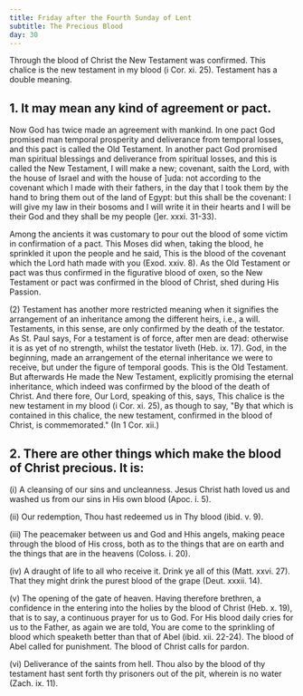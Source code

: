 ```yaml
---
title: Friday after the Fourth Sunday of Lent
subtitle: The Precious Blood
day: 30
---
```


Through the blood of Christ the New Testament was confirmed. This chalice is the new testament in my blood (i Cor. xi. 25). Testament has a double meaning.

## 1. It may mean any kind of agreement or pact.

Now God has twice made an agreement with mankind. In one pact God promised man temporal prosperity and deliverance from temporal losses, and this pact is called the Old Testament. In another pact God promised man spiritual blessings and deliverance from spiritual losses, and this is called the New Testament, I will make a new; covenant, saith the Lord, with the house of Israel and with the house of ]uda: not according to the covenant which I made with their fathers, in the day that I took them by the hand to bring them out of the land of Egypt: but this shall be the covenant: I will give my law in their bosoms and I will write it in their hearts and I will be their God and they shall be my people (]er. xxxi. 31-33).

Among the ancients it was customary to pour out the blood of some victim in confirmation of a pact. This Moses did when, taking the blood, he sprinkled it upon the people and he said, This is the blood of the covenant which the Lord hath made with you (Exod. xxiv. 8). As the Old Testament or pact was thus confirmed in the figurative blood of oxen, so the New Testament or pact was confirmed in the blood of Christ, shed during His Passion.

(2) Testament has another more restricted meaning when it signifies the arrangement of an inheritance among the different heirs, i.e., a will. Testaments, in this sense, are only confirmed by the death of the testator. As St. Paul says, For a testament is of force, after men are dead: otherwise it is as yet of no strength, whilst the testator liveth (Heb. ix. 17). God, in the beginning, made an arrangement of the eternal inheritance we were to receive, but under the figure of temporal goods. This is the Old Testament. But afterwards He made the New Testament, explicitly promising the eternal inheritance, which indeed was confirmed by the blood of the death of Christ. And there fore, Our Lord, speaking of this, says, This chalice is the new testament in my blood (i Cor. xi. 25), as though to say, "By that which is contained in this chalice, the new testament, confirmed in the blood of Christ, is commemorated." (In 1 Cor. xii.)

## 2. There are other things which make the blood of Christ precious. It is:

(i) A cleansing of our sins and uncleanness. Jesus Christ hath loved us and washed us from our sins in His own blood (Apoc. i. 5).

(ii) Our redemption, Thou hast redeemed us in Thy blood (ibid. v. 9).

(iii) The peacemaker between us and God and Hhis angels, making peace through the blood of His cross, both as to the things that are on earth and the things that are in the heavens (Coloss. i. 20).

(iv) A draught of life to all who receive it. Drink ye all of this (Matt. xxvi. 27). That they might drink the purest blood of the grape (Deut. xxxii. 14).

(v) The opening of the gate of heaven. Having therefore brethren, a confidence in the entering into the holies by the blood of Christ (Heb. x. 19), that is to say, a continuous prayer for us to God. For His blood daily cries for us to the Father, as again we are told, You are come to the sprinkling of blood which speaketh better than that of Abel (ibid. xii. 22-24). The blood of Abel called for punishment. The blood of Christ calls for pardon.

(vi) Deliverance of the saints from hell. Thou also by the blood of thy testament hast sent forth thy prisoners out of the pit, wherein is no water (Zach. ix. 11).
